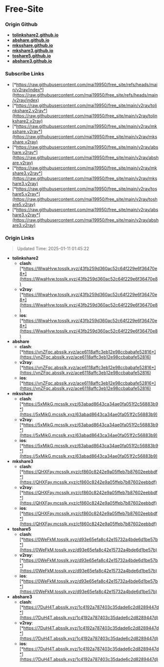 # Free-Site

### Origin Github

- [**tolinkshare2.github.io**](https://github.com/tolinkshare2/tolinkshare2.github.io)
- [**abshare.github.io**](https://github.com/abshare/abshare.github.io)
- [**mksshare.github.io**](https://github.com/mksshare/mksshare.github.io)
- [**mkshare3.github.io**](https://github.com/mkshare3/mkshare3.github.io)
- [**toshare5.github.io**](https://github.com/toshare5/toshare5.github.io)
- [**abshare3.github.io**](https://github.com/abshare3/abshare3.github.io)

### Subscribe Links

- [*https://raw.githubusercontent.com/mai19950/free_site/refs/heads/main/v2ray/index*](https://raw.githubusercontent.com/mai19950/free_site/refs/heads/main/v2ray/index)
- [*https://raw.githubusercontent.com/mai19950/free_site/main/v2ray/tolinkshare2.v2ray*](https://raw.githubusercontent.com/mai19950/free_site/main/v2ray/tolinkshare2.v2ray)
- [*https://raw.githubusercontent.com/mai19950/free_site/main/v2ray/mksshare.v2ray*](https://raw.githubusercontent.com/mai19950/free_site/main/v2ray/mksshare.v2ray)
- [*https://raw.githubusercontent.com/mai19950/free_site/main/v2ray/abshare.v2ray*](https://raw.githubusercontent.com/mai19950/free_site/main/v2ray/abshare.v2ray)
- [*https://raw.githubusercontent.com/mai19950/free_site/main/v2ray/mkshare3.v2ray*](https://raw.githubusercontent.com/mai19950/free_site/main/v2ray/mkshare3.v2ray)
- [*https://raw.githubusercontent.com/mai19950/free_site/main/v2ray/toshare5.v2ray*](https://raw.githubusercontent.com/mai19950/free_site/main/v2ray/toshare5.v2ray)
- [*https://raw.githubusercontent.com/mai19950/free_site/main/v2ray/abshare3.v2ray*](https://raw.githubusercontent.com/mai19950/free_site/main/v2ray/abshare3.v2ray)

### Origin Links

> Updated Time: 2025-01-11 01:45:22

- **tolinkshare2**
  - **clash**: [*https://WwaHvw.tosslk.xyz/43fb259d360ac52c64f229e6f36470e8*](https://WwaHvw.tosslk.xyz/43fb259d360ac52c64f229e6f36470e8)
  - **v2ray**: [*https://WwaHvw.tosslk.xyz/43fb259d360ac52c64f229e6f36470e8*](https://WwaHvw.tosslk.xyz/43fb259d360ac52c64f229e6f36470e8)
  - **ios**: [*https://WwaHvw.tosslk.xyz/43fb259d360ac52c64f229e6f36470e8*](https://WwaHvw.tosslk.xyz/43fb259d360ac52c64f229e6f36470e8)
- **abshare**
  - **clash**: [*https://vnZFqc.absslk.xyz/ace6118affc3eb12e98ccbabafe52816*](https://vnZFqc.absslk.xyz/ace6118affc3eb12e98ccbabafe52816)
  - **v2ray**: [*https://vnZFqc.absslk.xyz/ace6118affc3eb12e98ccbabafe52816*](https://vnZFqc.absslk.xyz/ace6118affc3eb12e98ccbabafe52816)
  - **ios**: [*https://vnZFqc.absslk.xyz/ace6118affc3eb12e98ccbabafe52816*](https://vnZFqc.absslk.xyz/ace6118affc3eb12e98ccbabafe52816)
- **mksshare**
  - **clash**: [*https://5xMikG.mcsslk.xyz/63abad8643ca34ae0fa051f2c56883b9*](https://5xMikG.mcsslk.xyz/63abad8643ca34ae0fa051f2c56883b9)
  - **v2ray**: [*https://5xMikG.mcsslk.xyz/63abad8643ca34ae0fa051f2c56883b9*](https://5xMikG.mcsslk.xyz/63abad8643ca34ae0fa051f2c56883b9)
  - **ios**: [*https://5xMikG.mcsslk.xyz/63abad8643ca34ae0fa051f2c56883b9*](https://5xMikG.mcsslk.xyz/63abad8643ca34ae0fa051f2c56883b9)
- **mkshare3**
  - **clash**: [*https://QHXFay.mcsslk.xyz/cf860c8242e9a05ffeb7b87602eebbdf*](https://QHXFay.mcsslk.xyz/cf860c8242e9a05ffeb7b87602eebbdf)
  - **v2ray**: [*https://QHXFay.mcsslk.xyz/cf860c8242e9a05ffeb7b87602eebbdf*](https://QHXFay.mcsslk.xyz/cf860c8242e9a05ffeb7b87602eebbdf)
  - **ios**: [*https://QHXFay.mcsslk.xyz/cf860c8242e9a05ffeb7b87602eebbdf*](https://QHXFay.mcsslk.xyz/cf860c8242e9a05ffeb7b87602eebbdf)
- **toshare5**
  - **clash**: [*https://0WeFkM.tosslk.xyz/d93e65efa8c42e15732a4bde6d1be57b*](https://0WeFkM.tosslk.xyz/d93e65efa8c42e15732a4bde6d1be57b)
  - **v2ray**: [*https://0WeFkM.tosslk.xyz/d93e65efa8c42e15732a4bde6d1be57b*](https://0WeFkM.tosslk.xyz/d93e65efa8c42e15732a4bde6d1be57b)
  - **ios**: [*https://0WeFkM.tosslk.xyz/d93e65efa8c42e15732a4bde6d1be57b*](https://0WeFkM.tosslk.xyz/d93e65efa8c42e15732a4bde6d1be57b)
- **abshare3**
  - **clash**: [*https://7DuH4T.absslk.xyz/1c4192a787403c35dade6c2d8289447d*](https://7DuH4T.absslk.xyz/1c4192a787403c35dade6c2d8289447d)
  - **v2ray**: [*https://7DuH4T.absslk.xyz/1c4192a787403c35dade6c2d8289447d*](https://7DuH4T.absslk.xyz/1c4192a787403c35dade6c2d8289447d)
  - **ios**: [*https://7DuH4T.absslk.xyz/1c4192a787403c35dade6c2d8289447d*](https://7DuH4T.absslk.xyz/1c4192a787403c35dade6c2d8289447d)
